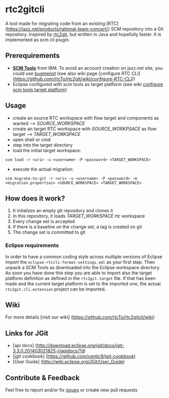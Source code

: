 # rtc2gitcli
A tool made for migrating code from an existing [RTC] (https://jazz.net/products/rational-team-concert/) SCM repository into a Git repository.
Inspired by [rtc2git](https://github.com/rtcTo/rtc2git), but written in Java and hopefully faster. It is implemented as scm cli plugin.


## Prerequirements
- **[SCM Tools](https://jazz.net/downloads/rational-team-concert/releases/5.0.1?p=allDownloads)** from IBM. To avoid an account creation on jazz.net site, you could use [bugmenot](http://bugmenot.com/) (see also wiki page [configure RTC CLI] (https://github.com/rtcTo/rtc2git/wiki/configure-RTC-CLI))
- Eclipse configured with scm tools as target platform (see wiki [configure scm tools target platform](https://github.com/rtcTo/rtc2gitcli/wiki/configure-target-platform))

## Usage
- create an source RTC workspace with flow target and components as wanted --> *SOURCE_WORKSPACE*
- create an target RTC workspace with *SOURCE_WORKPSACE* as flow target --> *TARGET_WORKSPACE*
- open shell or cmd
- step into the target directory
- load the initial target workspace:

```
scm load -r <uri> -u <username> -P <password> <TARGET_WORKSPACE>
```

- execute the actual migration:

```
scm migrate-to-git -r <uri> -u <username> -P <password> -m <migration.properties> <SOURCE_WORKSPACE> <TARGET_WORKSPACE>
```

## How does it work?
1. It initalizes an empty git repository and clones it
2. In this repository, it loads *TARGET_WORKSPACE* rtc workspace
3. Every change set is accepted
4. If there is a baseline on the change set, a tag is created on git
5. The change set is committed to git


### Eclipse requirements
In order to have a common coding style across multiple versions of Eclipse import the `eclipse-rtccli-format-settings.xml` as your first
step. Then unpack a SCM Tools as downloaded into the Eclipse workspace directory. As soon you have done this step you are able to import also 
the target platform definition as defined in the `rtc2git.target` file. If that has been made and the current target platform is set to the
imported one, the  actual `rtc2git.cli.extension` project can be imported.


## Wiki
For more details [visit our wiki] (https://github.com/rtcTo/rtc2gitcli/wiki)

## Links for JGit
- [api docs] (http://download.eclipse.org/jgit/docs/jgit-3.3.0.201403021825-r/apidocs/?d)
- [jgit cookbook] (https://github.com/centic9/jgit-cookbook)
- [User Guide] (http://wiki.eclipse.org/JGit/User_Guide)

## Contribute & Feedback
Feel free to report and/or fix [issues](https://github.com/rtcTo/rtc2gitcli/issues) or create new pull requests
